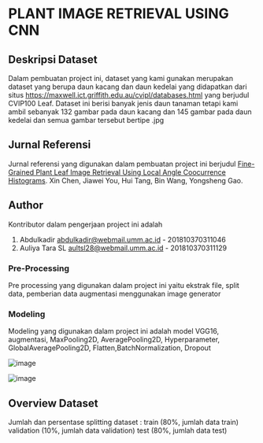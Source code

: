 # PLANT IMAGE RETRIEVAL USING CNN

## Deskripsi Dataset
Dalam pembuatan project ini, dataset yang kami gunakan merupakan dataset yang berupa daun kacang dan daun kedelai yang didapatkan dari situs https://maxwell.ict.griffith.edu.au/cvipl/databases.html yang berjudul CVIP100 Leaf. Dataset ini berisi banyak jenis daun tanaman tetapi kami ambil sebanyak 132 gambar pada daun kacang dan 145 gambar pada daun kedelai dan semua gambar tersebut bertipe .jpg

## Jurnal Referensi
Jurnal referensi yang digunakan dalam pembuatan project ini berjudul [Fine-Grained Plant Leaf Image Retrieval Using Local Angle Coocurrence Histograms](http://www.doi.org/10.1109/ICIP42928.2021.9506351). Xin Chen, Jiawei You, Hui Tang, Bin Wang, Yongsheng Gao.

## Author
Kontributor dalam pengerjaan project ini adalah
1. Abdulkadir [abdulkadir@webmail.umm.ac.id](http://www.gmail.com) - 201810370311046
2. Auliya Tara SL [aultsl28@webmail.umm.ac.id](http://www.gmail.com) - 201810370311129

### Pre-Processing
Pre processing yang digunakan dalam project ini yaitu ekstrak file, split data, pemberian data augmentasi menggunakan image generator

### Modeling
Modeling yang digunakan dalam project ini adalah model VGG16, augmentasi, MaxPooling2D, AveragePooling2D, Hyperparameter, GlobalAveragePooling2D, Flatten,BatchNormalization, Dropout

![image](https://user-images.githubusercontent.com/92361807/149971430-e4049265-4224-4fe8-b445-edf6dca97ae2.png)

![image](https://user-images.githubusercontent.com/92361807/149971667-e2643287-a82c-4cdc-98eb-2425588918be.png)

## Overview Dataset
Jumlah dan persentase splitting dataset :
train (80%, jumlah data train)
validation (10%, jumlah data validation)
test (80%, jumlah data test)
